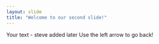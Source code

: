 ```yaml
---
layout: slide
title: "Welcome to our second slide!"
---
```

Your text - steve added later
Use the left arrow to go back!
